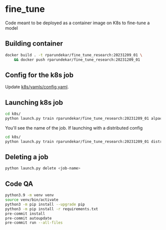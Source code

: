 # fine_tune
Code meant to be deployed as a container image on K8s to fine-tune a model

## Building container
```sh
docker build . -t rparundekar/fine_tune_research:20231209_01 \
    && docker push rparundekar/fine_tune_research:20231209_01
```
## Config for the k8s job
Update [k8s/yamls/config.yaml](k8s/yamls/config.yaml).

## Launching k8s job
```sh
cd k8s/
python launch.py train rparundekar/fine_tune_research:20231209_01 alpaca_peft.yaml
```
You'll see the name of the job. If launching with a distributed config
```sh
cd k8s/
python launch.py train rparundekar/fine_tune_research:20231209_01 distributed_default.yaml -d fsdp_single_worker.yaml
```


## Deleting a job
```sh
python launch.py delete <job-name>
```

## Code QA
```sh
python3.9 -m venv venv
source venv/bin/activate
python3 -m pip install --upgrade pip
python3 -m pip install -r requirements.txt
pre-commit install
pre-commit autoupdate
pre-commit run --all-files
```
